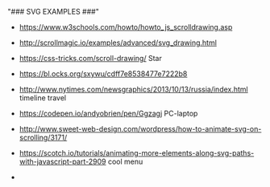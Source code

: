 "### SVG EXAMPLES ###" 

- https://www.w3schools.com/howto/howto_js_scrolldrawing.asp
- http://scrollmagic.io/examples/advanced/svg_drawing.html
- https://css-tricks.com/scroll-drawing/ Star
- https://bl.ocks.org/sxywu/cdff7e8538477e7222b8
- http://www.nytimes.com/newsgraphics/2013/10/13/russia/index.html timeline travel
- https://codepen.io/andyobrien/pen/Ggzagj PC-laptop

- http://www.sweet-web-design.com/wordpress/how-to-animate-svg-on-scrolling/3171/
- https://scotch.io/tutorials/animating-more-elements-along-svg-paths-with-javascript-part-2909 cool menu
-